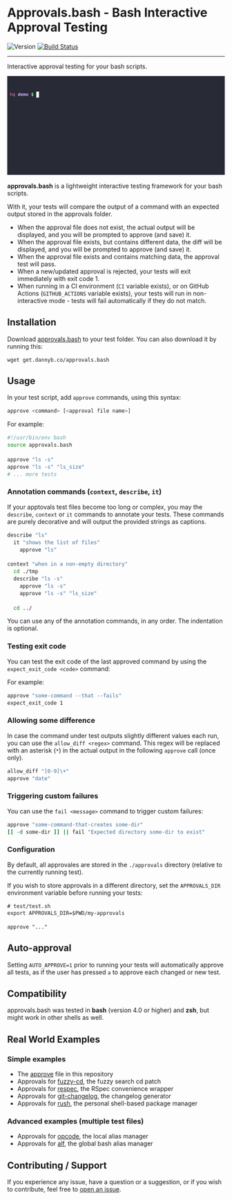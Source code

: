# Approvals.bash - Bash Interactive Approval Testing

![Version](https://img.shields.io/badge/version-0.5.0-blue.svg)
[![Build Status](https://github.com/DannyBen/approvals.bash/workflows/Test/badge.svg)](https://github.com/DannyBen/approvals.bash/actions?query=workflow%3ATest)

---

Interactive approval testing for your bash scripts.

![demo](demo/cast.gif)

**approvals.bash** is a lightweight interactive testing framework for your bash
scripts.

With it, your tests will compare the output of a command with an
expected output stored in the approvals folder.

- When the approval file does not exist, the actual output will be displayed,
  and you will be prompted to approve (and save) it.
- When the approval file exists, but contains different data, the diff will
  be displayed, and you will be prompted to approve (and save) it.
- When the approval file exists and contains matching data, the approval
  test will pass.
- When a new/updated approval is rejected, your tests will exit immediately
  with exit code 1.
- When running in a CI environment (`CI` variable exists), or on GitHub
  Actions (`GITHUB_ACTIONS` variable exists), your tests will run in
  non-interactive mode - tests will fail automatically if they do not match.


## Installation

Download [approvals.bash](approvals.bash) to your test folder. You can also
download it by running this:

```shell
wget get.dannyb.co/approvals.bash
```

## Usage

In your test script, add `approve` commands, using this syntax:

```bash
approve <command> [<approval file name>]
```

For example:

```bash
#!/usr/bin/env bash
source approvals.bash

approve "ls -s"
approve "ls -s" "ls_size"
# ... more tests
```


### Annotation commands (`context`, `describe`, `it`)

If your apptovals test files become too long or complex, you may the
`describe`, `context` or `it` commands to annotate your tests. These commands
are purely decorative and will output the provided strings as captions.

```bash
describe "ls"
  it "shows the list of files"
    approve "ls"

context "when in a non-empty directory"
  cd ./tmp
  describe "ls -s"
    approve "ls -s"
    approve "ls -s" "ls_size"
  
  cd ../
```

You can use any of the annotation commands, in any order. The indentation is
optional.


### Testing exit code

You can test the exit code of the last approved command by using the
`expect_exit_code <code>` command:

For example:

```bash
approve "some-command --that --fails"
expect_exit_code 1
```


### Allowing some difference

In case the command under test outputs slightly different values each run,
you can use the `allow_diff <regex>` command. This regex will be replaced
with an asterisk (`*`) in the actual output in the following `approve` call
(once only).

```bash
allow_diff "[0-9]\+"
approve "date"
```

### Triggering custom failures

You can use the `fail <message>` command to trigger custom failures:

```bash
approve "some-command-that-creates some-dir"
[[ -d some-dir ]] || fail "Expected directory some-dir to exist"
```


### Configuration

By default, all approvales are stored in the `./approvals` directory
(relative to the currently running test).

If you wish to store approvals in a different directory, set the
`APPROVALS_DIR` environment variable before running your tests:

```shell
# test/test.sh
export APPROVALS_DIR=$PWD/my-approvals

approve "..."
```


## Auto-approval

Setting `AUTO_APPROVE=1` prior to running your tests will automatically approve
all tests, as if the user has pressed `a` to approve each changed or new test.


## Compatibility

approvals.bash was tested in **bash** (version 4.0 or higher) and **zsh**,
but might work in other shells as well.


## Real World Examples

### Simple examples

- The [approve][approve] file in this repository
- Approvals for [fuzzy-cd][fuzzy-cd-example], the fuzzy search cd patch
- Approvals for [respec][respec-example], the RSpec convenience wrapper
- Approvals for [git-changelog][git-changelog-example], the changelog generator
- Approvals for [rush][rush-example], the personal shell-based package manager

### Advanced examples (multiple test files)

- Approvals for [opcode][opcode-example], the local alias manager
- Approvals for [alf][alf-example], the global bash alias manager

## Contributing / Support

If you experience any issue, have a question or a suggestion, or if you wish
to contribute, feel free to [open an issue][issues].


[rush-example]: https://github.com/DannyBen/rush-cli/blob/master/test/approve
[opcode-example]: https://github.com/DannyBen/opcode/tree/master/test
[alf-example]: https://github.com/DannyBen/alf/tree/master/test
[fuzzy-cd-example]: https://github.com/DannyBen/fuzzy-cd/tree/master/test/approve
[respec-example]: https://github.com/DannyBen/respec/tree/master/test/approve
[git-changelog-example]: https://github.com/DannyBen/git-changelog/blob/master/test/approve
[approve]: https://github.com/DannyBen/approvals.bash/blob/master/test/approve
[issues]: https://github.com/DannyBen/approvals.bash/issues